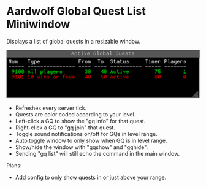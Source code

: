 # Aardwolf Global Quest List Miniwindow
Displays a list of global quests in a resizable window.

![screenshot of the plugin](https://github.com/Memnoch1244/GQ-List/blob/main/Screenshot.png)

- Refreshes every server tick.
- Quests are color coded according to your level.
- Left-click a GQ to show the "gq info" for that quest.
- Right-click a GQ to "gq join" that quest.
- Toggle sound notifications on/off for GQs in level range.
- Auto toggle window to only show when GQ is in level range.
- Show/hide the window with "gqshow" and "gqhide".
- Sending "gq list" will still echo the command in the main window.

Plans:  
- Add config to only show quests in or just above your range.
